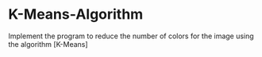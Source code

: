 # K-Means-Algorithm
Implement the program to reduce the number of colors for the image using the algorithm [K-Means]
